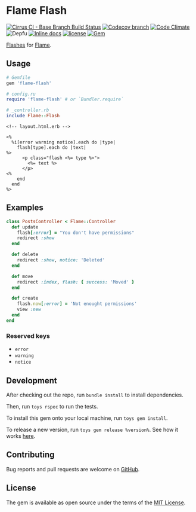 # Flame Flash

[![Cirrus CI - Base Branch Build Status](https://img.shields.io/cirrus/github/AlexWayfer/flame-flash?style=flat-square)](https://cirrus-ci.com/github/AlexWayfer/flame-flash)
[![Codecov branch](https://img.shields.io/codecov/c/github/AlexWayfer/flame-flash/main.svg?style=flat-square)](https://codecov.io/gh/AlexWayfer/flame-flash)
[![Code Climate](https://img.shields.io/codeclimate/maintainability/AlexWayfer/flame-flash.svg?style=flat-square)](https://codeclimate.com/github/AlexWayfer/flame-flash)
![Depfu](https://img.shields.io/depfu/AlexWayfer/flame-flash?style=flat-square)
[![Inline docs](https://inch-ci.org/github/AlexWayfer/flame-flash.svg?branch=main)](https://inch-ci.org/github/AlexWayfer/flame-flash)
[![license](https://img.shields.io/github/license/AlexWayfer/flame-flash.svg?style=flat-square)](https://github.com/AlexWayfer/flame-flash/blob/main/LICENSE.txt)
[![Gem](https://img.shields.io/gem/v/flame-flash.svg?style=flat-square)](https://rubygems.org/gems/flame-flash)

[Flashes](http://guides.rubyonrails.org/action_controller_overview.html#the-flash)
for [Flame](https://github.com/AlexWayfer/flame).

## Usage

```ruby
# Gemfile
gem 'flame-flash'

# config.ru
require 'flame-flash' # or `Bundler.require`

# _controller.rb
include Flame::Flash
```

```erb
<!-- layout.html.erb -->

<%
  %i[error warning notice].each do |type|
    flash[type].each do |text|
%>
      <p class="flash <%= type %>">
        <%= text %>
      </p>
<%
    end
  end
%>
```

## Examples

```ruby
class PostsController < Flame::Controller
  def update
    flash[:error] = "You don't have permissions"
    redirect :show
  end

  def delete
    redirect :show, notice: 'Deleted'
  end

  def move
    redirect :index, flash: { success: 'Moved' }
  end

  def create
    flash.now[:error] = 'Not enought permissions'
    view :new
  end
end
```

### Reserved keys

*   `error`
*   `warning`
*   `notice`

## Development

After checking out the repo, run `bundle install` to install dependencies.

Then, run `toys rspec` to run the tests.

To install this gem onto your local machine, run `toys gem install`.

To release a new version, run `toys gem release %version%`.
See how it works [here](https://github.com/AlexWayfer/gem_toys#release).

## Contributing

Bug reports and pull requests are welcome on [GitHub](https://github.com/AlexWayfer/flame-flash).

## License

The gem is available as open source under the terms of the
[MIT License](https://opensource.org/licenses/MIT).
